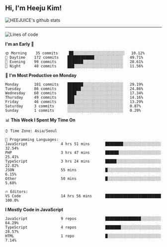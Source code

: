 ## Hi, I'm Heeju Kim!

![HEEJUICE's github stats](https://github-readme-stats.vercel.app/api?username=HEEJUICE&show_icons=true)

---
<!--START_SECTION:waka-->
![Lines of code](https://img.shields.io/badge/From%20Hello%20World%20I%27ve%20Written-10.4%20million%20lines%20of%20code-blue)

**I'm an Early 🐤** 

```text
🌞 Morning    35 commits     ██░░░░░░░░░░░░░░░░░░░░░░░   10.12% 
🌆 Daytime    172 commits    ████████████░░░░░░░░░░░░░   49.71% 
🌃 Evening    99 commits     ███████░░░░░░░░░░░░░░░░░░   28.61% 
🌙 Night      40 commits     ███░░░░░░░░░░░░░░░░░░░░░░   11.56%

```
📅 **I'm Most Productive on Monday** 

```text
Monday       101 commits    ███████░░░░░░░░░░░░░░░░░░   29.19% 
Tuesday      86 commits     ██████░░░░░░░░░░░░░░░░░░░   24.86% 
Wednesday    60 commits     ████░░░░░░░░░░░░░░░░░░░░░   17.34% 
Thursday     49 commits     ███░░░░░░░░░░░░░░░░░░░░░░   14.16% 
Friday       46 commits     ███░░░░░░░░░░░░░░░░░░░░░░   13.29% 
Saturday     3 commits      ░░░░░░░░░░░░░░░░░░░░░░░░░   0.87% 
Sunday       1 commits      ░░░░░░░░░░░░░░░░░░░░░░░░░   0.29%

```


📊 **This Week I Spent My Time On** 

```text
⌚︎ Time Zone: Asia/Seoul

💬 Programming Languages: 
JavaScript               4 hrs 51 mins       ████████░░░░░░░░░░░░░░░░░   32.54% 
PHP                      3 hrs 47 mins       ██████░░░░░░░░░░░░░░░░░░░   25.41% 
TypeScript               3 hrs 24 mins       █████░░░░░░░░░░░░░░░░░░░░   22.82% 
JSON                     55 mins             █░░░░░░░░░░░░░░░░░░░░░░░░   6.15% 
Other                    50 mins             █░░░░░░░░░░░░░░░░░░░░░░░░   5.68%

🔥 Editors: 
VS Code                  14 hrs 56 mins      █████████████████████████   100.0%

```

**I Mostly Code in JavaScript** 

```text
JavaScript               9 repos             ████████████████░░░░░░░░░   64.29% 
TypeScript               4 repos             ███████░░░░░░░░░░░░░░░░░░   28.57% 
HTML                     1 repo              █░░░░░░░░░░░░░░░░░░░░░░░░   7.14%

```



<!--END_SECTION:waka-->
